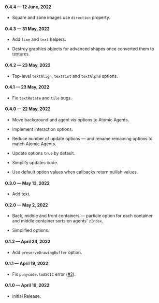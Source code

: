 #### 0.4.4 &mdash; 12 June, 2022

* Square and zone images use `direction` property.

#### 0.4.3 &mdash; 31 May, 2022

* Add `line` and `text` helpers.

* Destroy graphics objects for advanced shapes once converted them to textures.

#### 0.4.2 &mdash; 23 May, 2022

* Top-level `textAlign`, `textTint` and `textAlpha` options.

#### 0.4.1 &mdash; 23 May, 2022

* Fix `textRotate` and `tile` bugs.

#### 0.4.0 &mdash; 22 May, 2022

* Move background and agent vis options to Atomic Agents. 

* Implement interaction options.

* Reduce number of update options &mdash; and rename remaining options to match Atomic Agents.

* Update options `true` by default.

* Simplify updates code.

* Use default option values when callbacks return nullish values.

#### 0.3.0 &mdash; May 13, 2022

* Add text.

#### 0.2.0 &mdash; May 2, 2022

* Back, middle and front containers &mdash; particle option for each container and middle container sorts on agents' `zIndex`.

* Simplified options.

#### 0.1.2 &mdash; April 24, 2022

* Add `preserveDrawingBuffer` option.

#### 0.1.1 &mdash; April 19, 2022

* Fix `punycode.toASCII` error ([#2](https://github.com/gjmcn/atomic-agents-vis/issues/2)).  

#### 0.1.0 &mdash; April 19, 2022

* Initial Release.